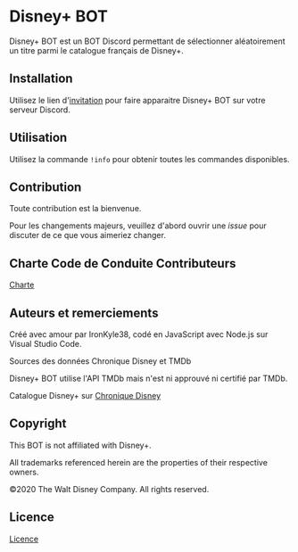 # Disney+ BOT
Disney+ BOT est un BOT Discord permettant de sélectionner aléatoirement un titre parmi le catalogue français de Disney+.

## Installation
Utilisez le lien d'[invitation](https://discordapp.com/oauth2/authorize?client_id=698060675280404530&scope=bot) pour faire apparaitre Disney+ BOT sur votre serveur Discord.

## Utilisation
Utilisez la commande `!info` pour obtenir toutes les commandes disponibles.

## Contribution
Toute contribution est la bienvenue.

Pour les changements majeurs, veuillez d'abord ouvrir une *issue* pour discuter de ce que vous aimeriez changer.

## Charte Code de Conduite Contributeurs
[Charte](code_of_conduct.md)

## Auteurs et remerciements
Créé avec amour par IronKyle38, codé en JavaScript avec Node.js sur Visual Studio Code.

Sources des données Chronique Disney et TMDb

Disney+ BOT utilise l'API TMDb mais n'est ni approuvé ni certifié par TMDb.

Catalogue Disney+ sur [Chronique Disney](https://www.chroniquedisney.fr/programme/catalogue-disneyplus.php)

## Copyright

This BOT is not affiliated with Disney+.

All trademarks referenced herein are the properties of their respective owners.

©2020 The Walt Disney Company. All rights reserved. 

## Licence
[Licence](LICENSE)